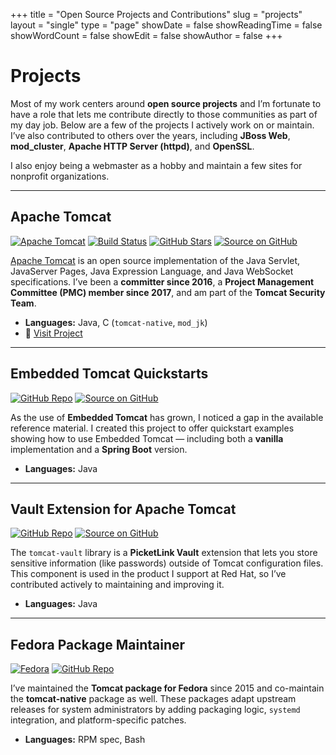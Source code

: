 +++
title = "Open Source Projects and Contributions"
slug = "projects"
layout = "single"
type = "page"
showDate = false
showReadingTime = false
showWordCount = false
showEdit = false
showAuthor = false
+++

# Projects

Most of my work centers around **open source projects** and I’m fortunate to have a role that lets me contribute directly to those communities as part of my day job. Below are a few of the projects I actively work on or maintain. I’ve also contributed to others over the years, including **JBoss Web**, **mod_cluster**, **Apache HTTP Server (httpd)**, and **OpenSSL**.

I also enjoy being a webmaster as a hobby and maintain a few sites for nonprofit organizations.

---

## Apache Tomcat

[![Apache Tomcat](https://tomcat.apache.org/res/images/tomcat.png)](https://tomcat.apache.org)
[![Build Status](https://img.shields.io/badge/build-passing-brightgreen)](https://ci.apache.org/projects/tomcat.html)
[![GitHub Stars](https://img.shields.io/github/stars/apache/tomcat?style=social)](https://github.com/apache/tomcat)
[![Source on GitHub](https://img.shields.io/badge/source-github-blue)](https://github.com/apache/tomcat)

[Apache Tomcat](https://tomcat.apache.org) is an open source implementation of the Java Servlet, JavaServer Pages, Java Expression Language, and Java WebSocket specifications. I’ve been a **committer since 2016**, a **Project Management Committee (PMC) member since 2017**, and am part of the **Tomcat Security Team**.

- **Languages:** Java, C (`tomcat-native`, `mod_jk`)
- 🔗 [Visit Project](https://tomcat.apache.org)

---

## Embedded Tomcat Quickstarts

[![GitHub Repo](https://img.shields.io/github/stars/web-servers/tomcat-embedded-quickstarts?style=social)](https://github.com/web-servers/tomcat-embedded-quickstarts)
[![Source on GitHub](https://img.shields.io/badge/source-github-blue)](https://github.com/web-servers/tomcat-embedded-quickstarts)

As the use of **Embedded Tomcat** has grown, I noticed a gap in the available reference material. I created this project to offer quickstart examples showing how to use Embedded Tomcat — including both a **vanilla** implementation and a **Spring Boot** version.

- **Languages:** Java

---

## Vault Extension for Apache Tomcat

[![GitHub Repo](https://img.shields.io/github/stars/web-servers/tomcat-vault?style=social)](https://github.com/web-servers/tomcat-vault)
[![Source on GitHub](https://img.shields.io/badge/source-github-blue)](https://github.com/web-servers/tomcat-vault)

The `tomcat-vault` library is a **PicketLink Vault** extension that lets you store sensitive information (like passwords) outside of Tomcat configuration files. This component is used in the product I support at Red Hat, so I’ve contributed actively to maintaining and improving it.

- **Languages:** Java

---

## Fedora Package Maintainer

[![Fedora](https://upload.wikimedia.org/wikipedia/commons/3/3f/Fedora_logo.svg)](https://src.fedoraproject.org/rpms/tomcat)
[![GitHub Repo](https://img.shields.io/badge/source-fedora%20pagure-blue)](https://src.fedoraproject.org/rpms/tomcat)

I’ve maintained the **Tomcat package for Fedora** since 2015 and co-maintain the **tomcat-native** package as well. These packages adapt upstream releases for system administrators by adding packaging logic, `systemd` integration, and platform-specific patches.

- **Languages:** RPM spec, Bash
